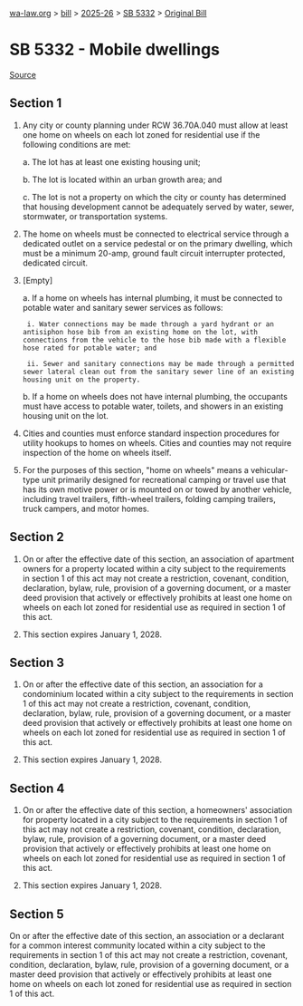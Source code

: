 [wa-law.org](/) > [bill](/bill/) > [2025-26](/bill/2025-26/) > [SB 5332](/bill/2025-26/sb/5332/) > [Original Bill](/bill/2025-26/sb/5332/1/)

# SB 5332 - Mobile dwellings

[Source](http://lawfilesext.leg.wa.gov/biennium/2025-26/Pdf/Bills/Senate%20Bills/5332.pdf)

## Section 1
1. Any city or county planning under RCW 36.70A.040 must allow at least one home on wheels on each lot zoned for residential use if the following conditions are met:

    a. The lot has at least one existing housing unit;

    b. The lot is located within an urban growth area; and

    c. The lot is not a property on which the city or county has determined that housing development cannot be adequately served by water, sewer, stormwater, or transportation systems.

2. The home on wheels must be connected to electrical service through a dedicated outlet on a service pedestal or on the primary dwelling, which must be a minimum 20-amp, ground fault circuit interrupter protected, dedicated circuit.

3. [Empty]

    a. If a home on wheels has internal plumbing, it must be connected to potable water and sanitary sewer services as follows:

        i. Water connections may be made through a yard hydrant or an antisiphon hose bib from an existing home on the lot, with connections from the vehicle to the hose bib made with a flexible hose rated for potable water; and

        ii. Sewer and sanitary connections may be made through a permitted sewer lateral clean out from the sanitary sewer line of an existing housing unit on the property.

    b. If a home on wheels does not have internal plumbing, the occupants must have access to potable water, toilets, and showers in an existing housing unit on the lot.

4. Cities and counties must enforce standard inspection procedures for utility hookups to homes on wheels. Cities and counties may not require inspection of the home on wheels itself.

5. For the purposes of this section, "home on wheels" means a vehicular-type unit primarily designed for recreational camping or travel use that has its own motive power or is mounted on or towed by another vehicle, including travel trailers, fifth-wheel trailers, folding camping trailers, truck campers, and motor homes.

## Section 2
1. On or after the effective date of this section, an association of apartment owners for a property located within a city subject to the requirements in section 1 of this act may not create a restriction, covenant, condition, declaration, bylaw, rule, provision of a governing document, or a master deed provision that actively or effectively prohibits at least one home on wheels on each lot zoned for residential use as required in section 1 of this act.

2. This section expires January 1, 2028.

## Section 3
1. On or after the effective date of this section, an association for a condominium located within a city subject to the requirements in section 1 of this act may not create a restriction, covenant, condition, declaration, bylaw, rule, provision of a governing document, or a master deed provision that actively or effectively prohibits at least one home on wheels on each lot zoned for residential use as required in section 1 of this act.

2. This section expires January 1, 2028.

## Section 4
1. On or after the effective date of this section, a homeowners' association for property located in a city subject to the requirements in section 1 of this act may not create a restriction, covenant, condition, declaration, bylaw, rule, provision of a governing document, or a master deed provision that actively or effectively prohibits at least one home on wheels on each lot zoned for residential use as required in section 1 of this act.

2. This section expires January 1, 2028.

## Section 5
On or after the effective date of this section, an association or a declarant for a common interest community located within a city subject to the requirements in section 1 of this act may not create a restriction, covenant, condition, declaration, bylaw, rule, provision of a governing document, or a master deed provision that actively or effectively prohibits at least one home on wheels on each lot zoned for residential use as required in section 1 of this act.
